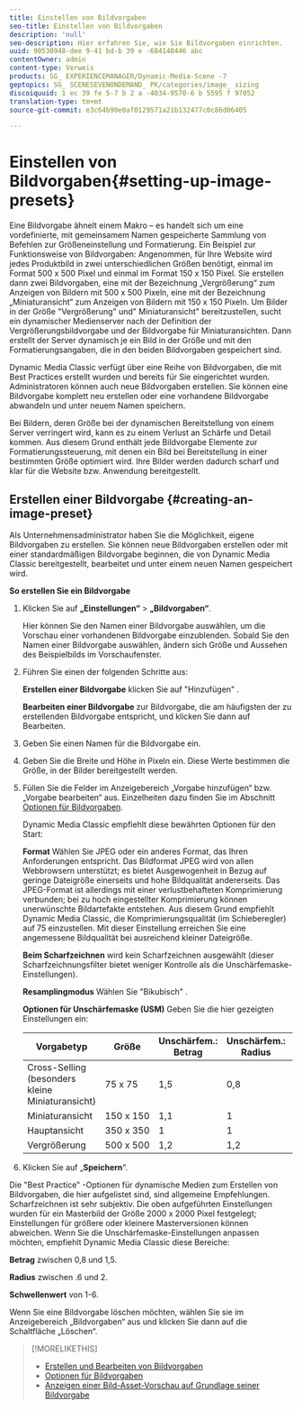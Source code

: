 ```yaml
---
title: Einstellen von Bildvorgaben
seo-title: Einstellen von Bildvorgaben
description: 'null'
seo-description: Hier erfahren Sie, wie Sie Bildvorgaben einrichten.
uuid: 90530948-dee 9-41 bd-b 39 e -684140446 abc
contentOwner: admin
content-type: Verweis
products: SG_ EXPERIENCEMANAGER/Dynamic-Media-Scene -7
geptopics: SG_ SCENESEVENONDEMAND_ PK/categories/image_ sizing
discoiquuid: 1 ec 39 fe 5-7 b 2 a -4034-9570-6 b 5595 f 97052
translation-type: tm+mt
source-git-commit: e3c64b90e0af0129571a21b132477c0c86d06405

---
```



# Einstellen von Bildvorgaben{#setting-up-image-presets}

Eine Bildvorgabe ähnelt einem Makro – es handelt sich um eine vordefinierte, mit gemeinsamem Namen gespeicherte Sammlung von Befehlen zur Größeneinstellung und Formatierung. Ein Beispiel zur Funktionsweise von Bildvorgaben: Angenommen, für Ihre Website wird jedes Produktbild in zwei unterschiedlichen Größen benötigt, einmal im Format 500 x 500 Pixel und einmal im Format 150 x 150 Pixel. Sie erstellen dann zwei Bildvorgaben, eine mit der Bezeichnung „Vergrößerung“ zum Anzeigen von Bildern mit 500 x 500 Pixeln, eine mit der Bezeichnung „Miniaturansicht“ zum Anzeigen von Bildern mit 150 x 150 Pixeln. Um Bilder in der Größe "Vergrößerung" und" Miniaturansicht" bereitzustellen, sucht ein dynamischer Medienserver nach der Definition der Vergrößerungsbildvorgabe und der Bildvorgabe für Miniaturansichten. Dann erstellt der Server dynamisch je ein Bild in der Größe und mit den Formatierungsangaben, die in den beiden Bildvorgaben gespeichert sind.

Dynamic Media Classic verfügt über eine Reihe von Bildvorgaben, die mit Best Practices erstellt wurden und bereits für Sie eingerichtet wurden. Administratoren können auch neue Bildvorgaben erstellen. Sie können eine Bildvorgabe komplett neu erstellen oder eine vorhandene Bildvorgabe abwandeln und unter neuem Namen speichern.

Bei Bildern, deren Größe bei der dynamischen Bereitstellung von einem Server verringert wird, kann es zu einem Verlust an Schärfe und Detail kommen. Aus diesem Grund enthält jede Bildvorgabe Elemente zur Formatierungssteuerung, mit denen ein Bild bei Bereitstellung in einer bestimmten Größe optimiert wird. Ihre Bilder werden dadurch scharf und klar für die Website bzw. Anwendung bereitgestellt.

## Erstellen einer Bildvorgabe {#creating-an-image-preset}

Als Unternehmensadministrator haben Sie die Möglichkeit, eigene Bildvorgaben zu erstellen. Sie können neue Bildvorgaben erstellen oder mit einer standardmäßigen Bildvorgabe beginnen, die von Dynamic Media Classic bereitgestellt, bearbeitet und unter einem neuen Namen gespeichert wird.

**So erstellen Sie ein Bildvorgabe**

1. Klicken Sie auf **„Einstellungen“** &gt; **„Bildvorgaben“**.

   Hier können Sie den Namen einer Bildvorgabe auswählen, um die Vorschau einer vorhandenen Bildvorgabe einzublenden. Sobald Sie den Namen einer Bildvorgabe auswählen, ändern sich Größe und Aussehen des Beispielbilds im Vorschaufenster.

1. Führen Sie einen der folgenden Schritte aus:

   **Erstellen einer
Bildvorgabe** klicken Sie auf "Hinzufügen" .

   **Bearbeiten einer Bildvorgabe** zur Bildvorgabe, die am häufigsten der zu erstellenden Bildvorgabe entspricht, und klicken Sie dann auf Bearbeiten.

1. Geben Sie einen Namen für die Bildvorgabe ein.
1. Geben Sie die Breite und Höhe in Pixeln ein. Diese Werte bestimmen die Größe, in der Bilder bereitgestellt werden.
1. Füllen Sie die Felder im Anzeigebereich „Vorgabe hinzufügen“ bzw. „Vorgabe bearbeiten“ aus. Einzelheiten dazu finden Sie im Abschnitt [Optionen für Bildvorgaben](application-setup.md#image_preset_options).

   Dynamic Media Classic empfiehlt diese bewährten Optionen für den Start:

   **Format** Wählen Sie JPEG oder ein anderes Format, das Ihren Anforderungen entspricht. Das Bildformat JPEG wird von allen Webbrowsern unterstützt; es bietet Ausgewogenheit in Bezug auf geringe Dateigröße einerseits und hohe Bildqualität andererseits. Das JPEG-Format ist allerdings mit einer verlustbehafteten Komprimierung verbunden; bei zu hoch eingestellter Komprimierung können unerwünschte Bildartefakte entstehen. Aus diesem Grund empfiehlt Dynamic Media Classic, die Komprimierungsqualität (im Schieberegler) auf 75 einzustellen. Mit dieser Einstellung erreichen Sie eine angemessene Bildqualität bei ausreichend kleiner Dateigröße.

   **Beim Scharfzeichnen** wird kein Scharfzeichnen ausgewählt (dieser Scharfzeichnungsfilter bietet weniger Kontrolle als die Unschärfemaske-Einstellungen).

   **Resamplingmodus** Wählen Sie "Bikubisch" .

   **Optionen für Unschärfemaske (USM)** Geben Sie die hier gezeigten Einstellungen ein:

   | Vorgabetyp | Größe | Unschärfem.: Betrag | Unschärfem.: Radius | Unschärfem.: Schwelle |
   |--- |--- |--- |--- |--- |
   | Cross-Selling (besonders kleine Miniaturansicht) | 75 x 75 | 1,5 | 0,8 | 5 |
   | Miniaturansicht | 150 x 150 | 1,1 | 1 | 5 |
   | Hauptansicht | 350 x 350 | 1 | 1 | 6 |
   | Vergrößerung | 500 x 500 | 1,2 | 1,2 | 5 |

1. Klicken Sie auf „**Speichern**“.

Die "Best Practice" -Optionen für dynamische Medien zum Erstellen von Bildvorgaben, die hier aufgelistet sind, sind allgemeine Empfehlungen. Scharfzeichnen ist sehr subjektiv. Die oben aufgeführten Einstellungen wurden für ein Masterbild der Größe 2000 x 2000 Pixel festgelegt; Einstellungen für größere oder kleinere Masterversionen können abweichen. Wenn Sie die Unschärfemaske-Einstellungen anpassen möchten, empfiehlt Dynamic Media Classic diese Bereiche:

**Betrag** zwischen 0,8 und 1,5.

**Radius** zwischen .6 und 2.

**Schwellenwert** von 1-6.

Wenn Sie eine Bildvorgabe löschen möchten, wählen Sie sie im Anzeigebereich „Bildvorgaben“ aus und klicken Sie dann auf die Schaltfläche „Löschen“.

>[!MORELIKETHIS]
>
>* [Erstellen und Bearbeiten von Bildvorgaben](application-setup.md#creating_and_editing_image_presets)
>* [Optionen für Bildvorgaben](application-setup.md#image_preset_options)
>* [Anzeigen einer Bild-Asset-Vorschau auf Grundlage seiner Bildvorgabe](previewing-asset.md#previewing_an_image_asset_based_on_its_image_preset)

